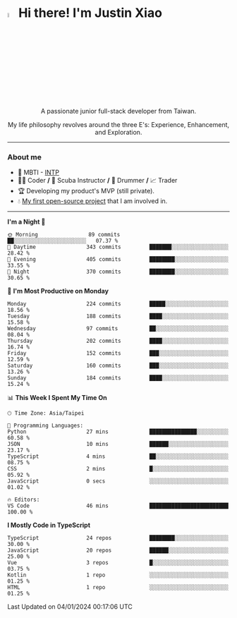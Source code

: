 # <img src="https://media.giphy.com/media/hvRJCLFzcasrR4ia7z/giphy.gif" width="5%">Hi there! I'm Justin Xiao
<p align="center">A passionate junior full-stack developer from Taiwan.  </p>
<p align="center">My life philosophy revolves around the three E's: Experience, Enhancement, and Exploration.</p>

---
### About me
- 👀 MBTI - [INTP](https://www.16personalities.com/intp-personality)
- 👨‍💻 Coder **/** 🤿 Scuba Instructor **/** 🥁 Drummer **/** 📈 Trader
- 🏆 Developing my product's MVP (still private).
- 💧 [My first open-source project](https://github.com/Game-as-a-Service/Game-Lobby-Web) that I am involved in.

---
<!--START_SECTION:waka-->
**I'm a Night 🦉** 

```text
🌞 Morning                89 commits          ██░░░░░░░░░░░░░░░░░░░░░░░   07.37 % 
🌆 Daytime                343 commits         ███████░░░░░░░░░░░░░░░░░░   28.42 % 
🌃 Evening                405 commits         ████████░░░░░░░░░░░░░░░░░   33.55 % 
🌙 Night                  370 commits         ████████░░░░░░░░░░░░░░░░░   30.65 % 
```
📅 **I'm Most Productive on Monday** 

```text
Monday                   224 commits         █████░░░░░░░░░░░░░░░░░░░░   18.56 % 
Tuesday                  188 commits         ████░░░░░░░░░░░░░░░░░░░░░   15.58 % 
Wednesday                97 commits          ██░░░░░░░░░░░░░░░░░░░░░░░   08.04 % 
Thursday                 202 commits         ████░░░░░░░░░░░░░░░░░░░░░   16.74 % 
Friday                   152 commits         ███░░░░░░░░░░░░░░░░░░░░░░   12.59 % 
Saturday                 160 commits         ███░░░░░░░░░░░░░░░░░░░░░░   13.26 % 
Sunday                   184 commits         ████░░░░░░░░░░░░░░░░░░░░░   15.24 % 
```


📊 **This Week I Spent My Time On** 

```text
🕑︎ Time Zone: Asia/Taipei

💬 Programming Languages: 
Python                   27 mins             ███████████████░░░░░░░░░░   60.58 % 
JSON                     10 mins             ██████░░░░░░░░░░░░░░░░░░░   23.17 % 
TypeScript               4 mins              ██░░░░░░░░░░░░░░░░░░░░░░░   08.75 % 
CSS                      2 mins              █░░░░░░░░░░░░░░░░░░░░░░░░   05.92 % 
JavaScript               0 secs              ░░░░░░░░░░░░░░░░░░░░░░░░░   01.02 % 

🔥 Editors: 
VS Code                  46 mins             █████████████████████████   100.00 % 
```

**I Mostly Code in TypeScript** 

```text
TypeScript               24 repos            ████████░░░░░░░░░░░░░░░░░   30.00 % 
JavaScript               20 repos            ██████░░░░░░░░░░░░░░░░░░░   25.00 % 
Vue                      3 repos             █░░░░░░░░░░░░░░░░░░░░░░░░   03.75 % 
Kotlin                   1 repo              ░░░░░░░░░░░░░░░░░░░░░░░░░   01.25 % 
HTML                     1 repo              ░░░░░░░░░░░░░░░░░░░░░░░░░   01.25 % 
```




 Last Updated on 04/01/2024 00:17:06 UTC
<!--END_SECTION:waka-->
